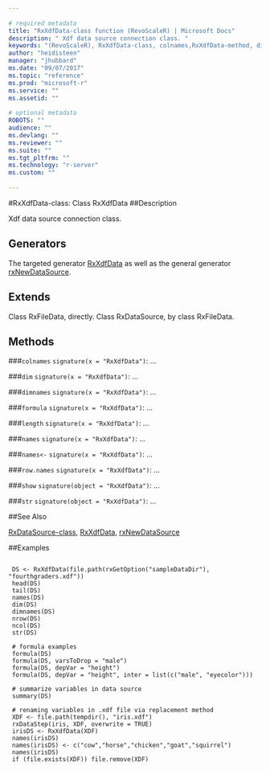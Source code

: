 ```yaml
--- 
 
# required metadata 
title: "RxXdfData-class function (RevoScaleR) | Microsoft Docs" 
description: " Xdf data source connection class. " 
keywords: "(RevoScaleR), RxXdfData-class, colnames,RxXdfData-method, dim,RxXdfData-method, dimnames,RxXdfData-method, formula,RxXdfData-method, length,RxXdfData-method, names,RxXdfData-method, names<-,RxXdfData-method, row.names,RxXdfData-method, show,RxXdfData-method, str,RxXdfData-method, classes" 
author: "heidisteen" 
manager: "jhubbard" 
ms.date: "09/07/2017" 
ms.topic: "reference" 
ms.prod: "microsoft-r" 
ms.service: "" 
ms.assetid: "" 
 
# optional metadata 
ROBOTS: "" 
audience: "" 
ms.devlang: "" 
ms.reviewer: "" 
ms.suite: "" 
ms.tgt_pltfrm: "" 
ms.technology: "r-server" 
ms.custom: "" 
 
--- 
```

 
 
 
 
 
 
 
 
 
 
 
 
 
 
 #RxXdfData-class: Class RxXdfData 
 ##Description
 
Xdf data source connection class.
 
 
 ## Generators 

 
The targeted generator [RxXdfData](RxXdfData.md) as well as the general generator
[rxNewDataSource](rxNew.md).
 
 ## Extends 

 
Class RxFileData, directly.
Class RxDataSource, by class RxFileData.
 
 
 ## Methods 

 


###`colnames`
`signature(x = "RxXdfData")`: ... 


###`dim`
`signature(x = "RxXdfData")`: ... 


###`dimnames`
`signature(x = "RxXdfData")`: ... 


###`formula`
`signature(x = "RxXdfData")`: ... 


###`length`
`signature(x = "RxXdfData")`: ... 


###`names`
`signature(x = "RxXdfData")`: ... 


###`names<-`
`signature(x = "RxXdfData")`: ... 


###`row.names`
`signature(x = "RxXdfData")`: ... 


###`show`
`signature(object = "RxXdfData")`: ... 


###`str`
`signature(object = "RxXdfData")`: ... 



 
 

 
 
 
 ##See Also
 
[RxDataSource-class](RxDataSource-class.md),
[RxXdfData](RxXdfData.md),
[rxNewDataSource](rxNew.md)
   
 
 ##Examples

 ```
   
  DS <- RxXdfData(file.path(rxGetOption("sampleDataDir"), "fourthgraders.xdf"))
  head(DS)
  tail(DS)
  names(DS)
  dim(DS)
  dimnames(DS)
  nrow(DS)
  ncol(DS)
  str(DS)
  
  # formula examples
  formula(DS)
  formula(DS, varsToDrop = "male")
  formula(DS, depVar = "height")
  formula(DS, depVar = "height", inter = list(c("male", "eyecolor")))
  
  # summarize variables in data source
  summary(DS)
  
  # renaming variables in .xdf file via replacement method
  XDF <- file.path(tempdir(), "iris.xdf")
  rxDataStep(iris, XDF, overwrite = TRUE)
  irisDS <- RxXdfData(XDF)
  names(irisDS)
  names(irisDS) <- c("cow","horse","chicken","goat","squirrel")
  names(irisDS)
  if (file.exists(XDF)) file.remove(XDF)
 
```
 
 
 
